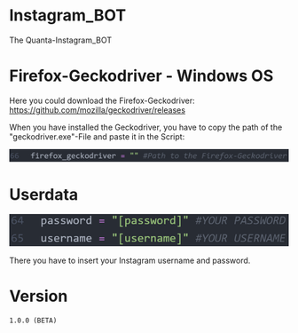 # Instagram_BOT
The Quanta-Instagram_BOT
# Firefox-Geckodriver - Windows OS
Here you could download the Firefox-Geckodriver: https://github.com/mozilla/geckodriver/releases

When you have installed the Geckodriver, you have to copy the path of the "geckodriver.exe"-File and paste it in the Script:

![line_in_script_geckodriver](/README_pictures/path_to_the_firefox_geckodriver_LINE.PNG)

# Userdata

![line_in_script_userdata](/README_pictures/path_to_the_firefox_userdata_LINE.PNG)

There you have to insert your Instagram username and password.

# Version

    1.0.0 (BETA)
